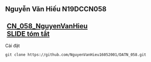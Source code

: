 Nguyễn Văn Hiếu N19DCCN058 
---
&nbsp;[CN_058_NguyenVanHieu](https://drive.google.com/file/d/1LoJ8b48UnvEpk7cUEPWqNNBcmPQVwhC6/view?usp=sharing)
<br>
&nbsp;[SLIDE tóm tắt](https://drive.google.com/file/d/19cqSeoxyIyYSJ7m6GfRMeDzyoEPFDPW6/view?usp=sharing)
---
Cài đặt <br>
```
git clone https://github.com/NguyenVanHieu16052001/DATN_058.git
```
